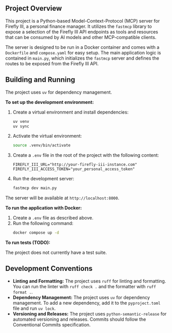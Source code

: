 ## Project Overview

This project is a Python-based Model-Context-Protocol (MCP) server for Firefly III, a personal finance manager. It utilizes the `fastmcp` library to expose a selection of the Firefly III API endpoints as tools and resources that can be consumed by AI models and other MCP-compatible clients.

The server is designed to be run in a Docker container and comes with a `Dockerfile` and `compose.yaml` for easy setup. The main application logic is contained in `main.py`, which initializes the `fastmcp` server and defines the routes to be exposed from the Firefly III API.

## Building and Running

The project uses `uv` for dependency management.

**To set up the development environment:**

1.  Create a virtual environment and install dependencies:
    ```bash
    uv venv
    uv sync
    ```
2.  Activate the virtual environment:
    ```bash
    source .venv/bin/activate
    ```
3. Create a `.env` file in the root of the project with the following content:
    ```
    FIREFLY_III_URL="http://your-firefly-iii-instance.com"
    FIREFLY_III_ACCESS_TOKEN="your_personal_access_token"
    ```
4.  Run the development server:
    ```bash
    fastmcp dev main.py
    ```
The server will be available at `http://localhost:8000`.

**To run the application with Docker:**

1.  Create a `.env` file as described above.
2.  Run the following command:
    ```bash
    docker compose up -d
    ```


**To run tests (TODO):**

The project does not currently have a test suite.

## Development Conventions

*   **Linting and Formatting:** The project uses `ruff` for linting and formatting. You can run the linter with `ruff check .` and the formatter with `ruff format .`.
*   **Dependency Management:** The project uses `uv` for dependency management. To add a new dependency, add it to the `pyproject.toml` file and run `uv lock`.
*   **Versioning and Releases:** The project uses `python-semantic-release` for automated versioning and releases. Commits should follow the Conventional Commits specification.
